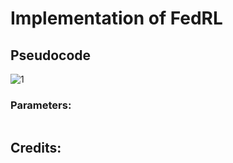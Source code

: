 # Implementation of FedRL

## Pseudocode


![1](static/pseudo1.png)


### Parameters:
```

```


## Credits:












